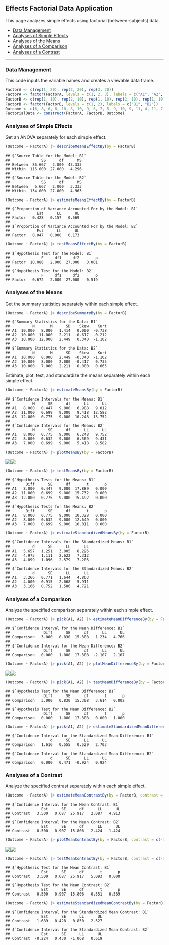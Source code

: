 
## Effects Factorial Data Application

This page analyzes simple effects using factorial (between-subjects)
data.

- [Data Management](#data-management)
- [Analyses of Simple Effects](#analyses-of-simple-effects)
- [Analyses of the Means](#analyses-of-the-means)
- [Analyses of a Comparison](#analyses-of-a-comparison)
- [Analyses of a Contrast](#analyses-of-a-contrast)

------------------------------------------------------------------------

### Data Management

This code inputs the variable names and creates a viewable data frame.

``` r
FactorA <- c(rep(1, 20), rep(2, 20), rep(3, 20))
FactorA <- factor(FactorA, levels = c(1, 2, 3), labels = c("A1", "A2", "A3"))
FactorB <- c(rep(1, 10), rep(2, 10), rep(1, 10), rep(2, 10), rep(1, 10), rep(2, 10))
FactorB <- factor(FactorB, levels = c(1, 2), labels = c("B1", "B2"))
Outcome <- c(6, 8, 6, 8, 10, 8, 10, 9, 8, 7, 5, 9, 10, 9, 11, 4, 11, 7, 6, 8, 7, 13, 11, 10, 13, 8, 11, 14, 12, 11, 7, 8, 7, 11, 10, 7, 8, 4, 8, 10, 9, 16, 11, 12, 15, 13, 9, 14, 11, 10, 8, 6, 8, 11, 5, 7, 9, 3, 6, 7)
FactorialData <- construct(FactorA, FactorB, Outcome)
```

### Analyses of Simple Effects

Get an ANOVA separately for each simple effect.

``` r
(Outcome ~ FactorA) |> describeMeansEffectBy(by = FactorB)
```

    ## $`Source Table for the Model: B1`
    ##              SS      df      MS
    ## Between  86.667   2.000  43.333
    ## Within  116.000  27.000   4.296
    ## 
    ## $`Source Table for the Model: B2`
    ##              SS      df      MS
    ## Between   6.667   2.000   3.333
    ## Within  134.000  27.000   4.963

``` r
(Outcome ~ FactorA) |> estimateMeansEffectBy(by = FactorB)
```

    ## $`Proportion of Variance Accounted For by the Model: B1`
    ##            Est      LL      UL
    ## Factor   0.428   0.157   0.569
    ## 
    ## $`Proportion of Variance Accounted For by the Model: B2`
    ##            Est      LL      UL
    ## Factor   0.047   0.000   0.173

``` r
(Outcome ~ FactorA) |> testMeansEffectBy(by = FactorB)
```

    ## $`Hypothesis Test for the Model: B1`
    ##              F     df1     df2       p
    ## Factor  10.086   2.000  27.000   0.001
    ## 
    ## $`Hypothesis Test for the Model: B2`
    ##              F     df1     df2       p
    ## Factor   0.672   2.000  27.000   0.519

### Analyses of the Means

Get the summary statistics separately within each simple effect.

``` r
(Outcome ~ FactorA) |> describeSummaryBy(by = FactorB)
```

    ## $`Summary Statistics for the Data: B1`
    ##          N       M      SD    Skew    Kurt
    ## A1  10.000   8.000   1.414   0.000  -0.738
    ## A2  10.000  11.000   2.211  -0.617  -0.212
    ## A3  10.000  12.000   2.449   0.340  -1.102
    ## 
    ## $`Summary Statistics for the Data: B2`
    ##          N       M      SD    Skew    Kurt
    ## A1  10.000   8.000   2.449  -0.340  -1.102
    ## A2  10.000   8.000   2.000  -0.417   0.735
    ## A3  10.000   7.000   2.211   0.000   0.665

Estimate, plot, test, and standardize the means separately within each
simple effect.

``` r
(Outcome ~ FactorA) |> estimateMeansBy(by = FactorB)
```

    ## $`Confidence Intervals for the Means: B1`
    ##          M      SE      df      LL      UL
    ## A1   8.000   0.447   9.000   6.988   9.012
    ## A2  11.000   0.699   9.000   9.418  12.582
    ## A3  12.000   0.775   9.000  10.248  13.752
    ## 
    ## $`Confidence Intervals for the Means: B2`
    ##          M      SE      df      LL      UL
    ## A1   8.000   0.775   9.000   6.248   9.752
    ## A2   8.000   0.632   9.000   6.569   9.431
    ## A3   7.000   0.699   9.000   5.418   8.582

``` r
(Outcome ~ FactorA) |> plotMeansBy(by = FactorB)
```

![](figures/Effects-Factorial-Means-1.png)<!-- -->![](figures/Effects-Factorial-Means-2.png)<!-- -->

``` r
(Outcome ~ FactorA) |> testMeansBy(by = FactorB)
```

    ## $`Hypothesis Tests for the Means: B1`
    ##       Diff      SE      df       t       p
    ## A1   8.000   0.447   9.000  17.889   0.000
    ## A2  11.000   0.699   9.000  15.732   0.000
    ## A3  12.000   0.775   9.000  15.492   0.000
    ## 
    ## $`Hypothesis Tests for the Means: B2`
    ##       Diff      SE      df       t       p
    ## A1   8.000   0.775   9.000  10.328   0.000
    ## A2   8.000   0.632   9.000  12.649   0.000
    ## A3   7.000   0.699   9.000  10.011   0.000

``` r
(Outcome ~ FactorA) |> estimateStandardizedMeansBy(by = FactorB)
```

    ## $`Confidence Intervals for the Standardized Means: B1`
    ##          d      SE      LL      UL
    ## A1   5.657   1.251   3.005   8.295
    ## A2   4.975   1.111   2.622   7.312
    ## A3   4.899   1.096   2.579   7.203
    ## 
    ## $`Confidence Intervals for the Standardized Means: B2`
    ##          d      SE      LL      UL
    ## A1   3.266   0.771   1.644   4.863
    ## A2   4.000   0.915   2.068   5.911
    ## A3   3.166   0.752   1.586   4.721

### Analyses of a Comparison

Analyze the specified comparison separately within each simple effect.

``` r
(Outcome ~ FactorA) |> pick(A1, A2) |> estimateMeanDifferenceBy(by = FactorB)
```

    ## $`Confidence Interval for the Mean Difference: B1`
    ##               Diff      SE      df      LL      UL
    ## Comparison   3.000   0.830  15.308   1.234   4.766
    ## 
    ## $`Confidence Interval for the Mean Difference: B2`
    ##               Diff      SE      df      LL      UL
    ## Comparison   0.000   1.000  17.308  -2.107   2.107

``` r
(Outcome ~ FactorA) |> pick(A1, A2) |> plotMeanDifferenceBy(by = FactorB)
```

![](figures/Effects-Factorial-Comparison-1.png)<!-- -->![](figures/Effects-Factorial-Comparison-2.png)<!-- -->

``` r
(Outcome ~ FactorA) |> pick(A1, A2) |> testMeanDifferenceBy(by = FactorB)
```

    ## $`Hypothesis Test for the Mean Difference: B1`
    ##               Diff      SE      df       t       p
    ## Comparison   3.000   0.830  15.308   3.614   0.002
    ## 
    ## $`Hypothesis Test for the Mean Difference: B2`
    ##               Diff      SE      df       t       p
    ## Comparison   0.000   1.000  17.308   0.000   1.000

``` r
(Outcome ~ FactorA) |> pick(A1, A2) |> estimateStandardizedMeanDifferenceBy(by = FactorB)
```

    ## $`Confidence Interval for the Standardized Mean Difference: B1`
    ##                  d      SE      LL      UL
    ## Comparison   1.616   0.555   0.529   2.703
    ## 
    ## $`Confidence Interval for the Standardized Mean Difference: B2`
    ##                  d      SE      LL      UL
    ## Comparison   0.000   0.471  -0.924   0.924

### Analyses of a Contrast

Analyze the specified contrast separately within each simple effect.

``` r
(Outcome ~ FactorA) |> estimateMeanContrastBy(by = FactorB, contrast = c(-1, .5, .5))
```

    ## $`Confidence Interval for the Mean Contrast: B1`
    ##              Est      SE      df      LL      UL
    ## Contrast   3.500   0.687  25.917   2.087   4.913
    ## 
    ## $`Confidence Interval for the Mean Contrast: B2`
    ##              Est      SE      df      LL      UL
    ## Contrast  -0.500   0.907  15.806  -2.424   1.424

``` r
(Outcome ~ FactorA) |> plotMeanContrastBy(by = FactorB, contrast = c(-1, .5, .5))
```

![](figures/Effects-Factorial-Contrast-1.png)<!-- -->![](figures/Effects-Factorial-Contrast-2.png)<!-- -->

``` r
(Outcome ~ FactorA) |> testMeanContrastBy(by = FactorB, contrast = c(-1, .5, .5))
```

    ## $`Hypothesis Test for the Mean Contrast: B1`
    ##              Est      SE      df       t       p
    ## Contrast   3.500   0.687  25.917   5.093   0.000
    ## 
    ## $`Hypothesis Test for the Mean Contrast: B2`
    ##              Est      SE      df       t       p
    ## Contrast  -0.500   0.907  15.806  -0.551   0.589

``` r
(Outcome ~ FactorA) |> estimateStandardizedMeanContrastBy(by = FactorB, contrast = c(-1, .5, .5))
```

    ## $`Confidence Interval for the Standardized Mean Contrast: B1`
    ##              Est      SE      LL      UL
    ## Contrast   1.689   0.428   0.850   2.527
    ## 
    ## $`Confidence Interval for the Standardized Mean Contrast: B2`
    ##              Est      SE      LL      UL
    ## Contrast  -0.224   0.430  -1.068   0.619
